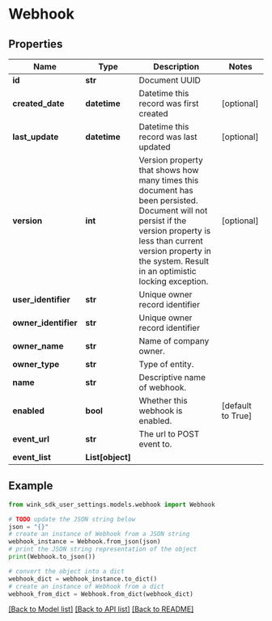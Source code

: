 # Webhook


## Properties

Name | Type | Description | Notes
------------ | ------------- | ------------- | -------------
**id** | **str** | Document UUID | 
**created_date** | **datetime** | Datetime this record was first created | [optional] 
**last_update** | **datetime** | Datetime this record was last updated | [optional] 
**version** | **int** | Version property that shows how many times this document has been persisted. Document will not persist if the version property is less than current version property in the system. Result in an optimistic locking exception. | [optional] 
**user_identifier** | **str** | Unique owner record identifier | 
**owner_identifier** | **str** | Unique owner record identifier | 
**owner_name** | **str** | Name of company owner. | 
**owner_type** | **str** | Type of entity. | 
**name** | **str** | Descriptive name of webhook. | 
**enabled** | **bool** | Whether this webhook is enabled. | [default to True]
**event_url** | **str** | The url to POST event to. | 
**event_list** | **List[object]** |  | 

## Example

```python
from wink_sdk_user_settings.models.webhook import Webhook

# TODO update the JSON string below
json = "{}"
# create an instance of Webhook from a JSON string
webhook_instance = Webhook.from_json(json)
# print the JSON string representation of the object
print(Webhook.to_json())

# convert the object into a dict
webhook_dict = webhook_instance.to_dict()
# create an instance of Webhook from a dict
webhook_from_dict = Webhook.from_dict(webhook_dict)
```
[[Back to Model list]](../README.md#documentation-for-models) [[Back to API list]](../README.md#documentation-for-api-endpoints) [[Back to README]](../README.md)


